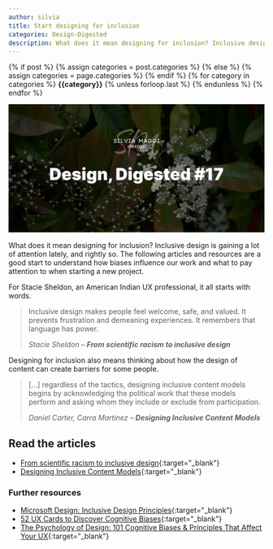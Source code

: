 ```yaml
---
author: silvia
title: Start designing for inclusion
categories: Design-Digested
description: What does it mean designing for inclusion? Inclusive design is gaining a lot of attention lately, and rightly so. Articles and resources to start.
---
```

<div class="post-categories">
  {% if post %}
    {% assign categories = post.categories %}
  {% else %}
    {% assign categories = page.categories %}
  {% endif %}
  {% for category in categories %}
  <strong>{{category}}</strong>
  {% unless forloop.last %}&nbsp;{% endunless %}
  {% endfor %}
</div>

![Design, Digested #17: The importance of sketching in UX and beyond](/assets/images/design-digested-17.webp)

What does it mean designing for inclusion? Inclusive design is gaining a lot of attention lately, and rightly so. The following articles and resources are a good start to understand how biases influence our work and what to pay attention to when starting a new project.

For Stacie Sheldon, an American Indian UX professional, it all starts with words.

> Inclusive design makes people feel welcome, safe, and valued. It prevents frustration and demeaning experiences. It remembers that language has power.
>
> <cite>Stacie Sheldon – <strong>From scientific racism to inclusive design</strong></cite>

Designing for inclusion also means thinking about how the design of content can create barriers for some people.

> […] regardless of the tactics, designing inclusive content models begins by acknowledging the political work that these models perform and asking whom they include or exclude from participation.
>
> <cite>Daniel Carter, Carra Martinez – <strong>Designing Inclusive Content Models</strong></cite>

## Read the articles

* [From scientific racism to inclusive design](https://uxdesign.cc/from-scientific-racism-to-inclusive-design-c8b43a4b757d){:target="_blank"}
* [Designing Inclusive Content Models](https://alistapart.com/article/designing-inclusive-content-models/){:target="_blank"}

### Further resources

* [Microsoft Design: Inclusive Design Principles](https://www.microsoft.com/design/inclusive/){:target="_blank"}
* [52 UX Cards to Discover Cognitive Biases](https://stephaniewalter.design/blog/52-ux-cards-to-discover-cognitive-biases/){:target="_blank"}
* [The Psychology of Design: 101 Cognitive Biases & Principles That Affect Your UX](https://growth.design/psychology/){:target="_blank"}
